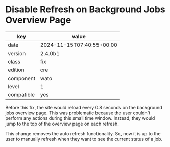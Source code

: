 [//]: # (werk v2)
# Disable Refresh on Background Jobs Overview Page

key        | value
---------- | ---
date       | 2024-11-15T07:40:55+00:00
version    | 2.4.0b1
class      | fix
edition    | cre
component  | wato
level      | 1
compatible | yes

Before this fix, the site would reload every 0.8 seconds on the background jobs
overview page. This was problematic because the user couldn't perform any actions
during this small time window. Instead, they would jump to the top of the overview
page on each refresh.

This change removes the auto refresh functionality. So, now it is up to the user to
manually refresh when they want to see the current status of a job.
